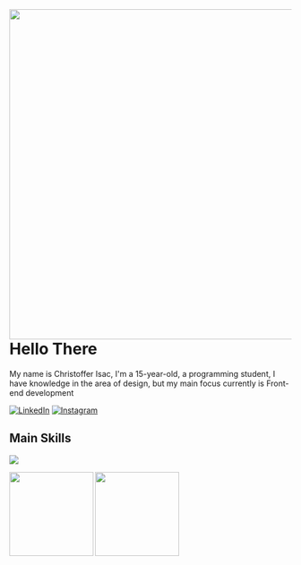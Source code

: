 <img align="right" height="590em"  src="https://raw.githubusercontent.com/gist/ChrisIsacDev/2e66ffabab1d483a98611895b4007364/raw/98caed493c6c369ec5ed35dd58dadd90d55311cf/GithubCard.svg">

<h1 align="left"> Hello There</h1>
<p>My name is Christoffer Isac, I'm a 15-year-old, a programming student, I have knowledge in the area of ​​design, but my main focus currently is Front-end development</p>

[![LinkedIn](https://img.shields.io/badge/-LinkedIn-000?style=for-the-badge&logo=linkedin&logoColor=CF11FF&color:FFF)](https://www.linkedin.com/in/christoffer-isac-539b1b204/)
[![Instagram](https://img.shields.io/badge/-Instagram-000?style=for-the-badge&logo=instagram&logoColor=CF11FF&color:FFF)](https://www.instagram.com/isacevolve/)



<h2 align="left">Main Skills</h2>
<p align="left" grid-gap="20px">
  <a href="https://skillicons.dev">
      <img src="https://skillicons.dev/icons?i=figma,html,css,javascript,typescript,angular" />
  </a>
</p>

<a href="https://chrisisacdev.github.io/ChrisIsacDev-Portfolio/"> <img align="left" height="150px" src="https://raw.githubusercontent.com/gist/ChrisIsacDev/ca8201f00444c34e4587565476904470/raw/29f0fb6d76775a95f245d61aa824203a896c2679/MiniCard.svg"> </a>
<a href="https://inicianti.vercel.app">
<img align="left" height="150px" src="https://raw.githubusercontent.com/gist/ChrisIsacDev/38ad1a1f4ab3ef0313740141bc2af929/raw/53954e7a26c6f3188dece8b98b92bff3f9bc2d44/MiniCard2.svg"> </a>
<a href="https://www.instagram.com/isacevolve/">


